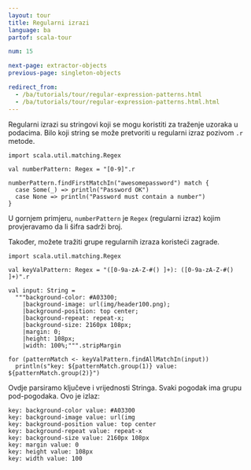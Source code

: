 ```yaml
---
layout: tour
title: Regularni izrazi
language: ba
partof: scala-tour

num: 15

next-page: extractor-objects
previous-page: singleton-objects

redirect_from:
  - /ba/tutorials/tour/regular-expression-patterns.html
  - /ba/tutorials/tour/regular-expression-patterns.html.html
---
```


Regularni izrazi su stringovi koji se mogu koristiti za traženje uzoraka u podacima.
Bilo koji string se može pretvoriti u regularni izraz pozivom `.r` metode.

```tut
import scala.util.matching.Regex

val numberPattern: Regex = "[0-9]".r

numberPattern.findFirstMatchIn("awesomepassword") match {
  case Some(_) => println("Password OK")
  case None => println("Password must contain a number")
}
```

U gornjem primjeru, `numberPattern` je `Regex`
(regularni izraz) kojim provjeravamo da li šifra sadrži broj.

Također, možete tražiti grupe regularnih izraza koristeći zagrade.

```tut
import scala.util.matching.Regex

val keyValPattern: Regex = "([0-9a-zA-Z-#() ]+): ([0-9a-zA-Z-#() ]+)".r

val input: String =
  """background-color: #A03300;
    |background-image: url(img/header100.png);
    |background-position: top center;
    |background-repeat: repeat-x;
    |background-size: 2160px 108px;
    |margin: 0;
    |height: 108px;
    |width: 100%;""".stripMargin

for (patternMatch <- keyValPattern.findAllMatchIn(input))
  println(s"key: ${patternMatch.group(1)} value: ${patternMatch.group(2)}")
```
Ovdje parsiramo ključeve i vrijednosti Stringa. 
Svaki pogodak ima grupu pod-pogodaka. Ovo je izlaz:
```
key: background-color value: #A03300
key: background-image value: url(img
key: background-position value: top center
key: background-repeat value: repeat-x
key: background-size value: 2160px 108px
key: margin value: 0
key: height value: 108px
key: width value: 100
```
